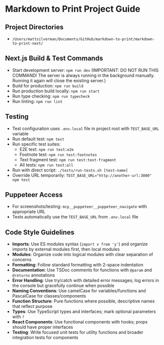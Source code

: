 # Markdown to Print Project Guide

## Project Directories

- `/Users/mattsilverman/Documents/GitHub/markdown-to-print/markdown-to-print-next/`

## Next.js Build & Test Commands

- Start development server: `npm run dev` (IMPORTANT: DO NOT RUN THIS COMMAND! The server is always running in the background manually. Running it again will close the existing server.)
- Build for production: `npm run build`
- Run production build locally: `npm run start`
- Run type checking: `npm run typecheck`
- Run linting: `npm run lint`

## Testing

- Test configuration uses `.env.local` file in project root with `TEST_BASE_URL` variable
- Run default test: `npm test`
- Run specific test suites:
  - E2E test: `npm run test:e2e`
  - Footnote test: `npm run test:footnotes`
  - Text fragment test: `npm run test:text-fragment`
  - All tests: `npm run test:all`
- Run with direct script: `./tests/run-tests.sh [test-name]`
- Override URL temporarily: `TEST_BASE_URL="http://another-url:3000" npm test`

## Puppeteer Access

- For screenshots/testing: `mcp__puppeteer__puppeteer_navigate` with appropriate URL
- Tests automatically use the `TEST_BASE_URL` from `.env.local` file

## Code Style Guidelines

- **Imports**: Use ES modules syntax (`import x from 'y'`) and organize imports by external modules first, then local modules
- **Modules**: Organize code into logical modules with clear separation of concerns
- **Formatting**: Follow standard formatting with 2-space indentation
- **Documentation**: Use TSDoc comments for functions with `@param` and `@returns` annotations
- **Error Handling**: Use try/catch with detailed error messages; log errors in the console but gracefully continue when possible
- **Naming Conventions**: Use camelCase for variables/functions and PascalCase for classes/components
- **Function Structure**: Pure functions where possible, descriptive names that reflect purpose
- **Types**: Use TypeScript types and interfaces; mark optional parameters with `?`
- **React Components**: Use functional components with hooks; props should have proper interfaces
- **Testing**: Write focused unit tests for utility functions and broader integration tests for components
